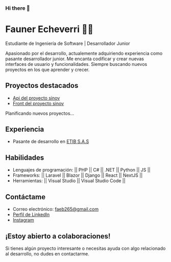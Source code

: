 ### Hi there 👋
# Fauner Echeverri 👨‍💻

Estudiante de Ingeniería de Software | Desarrollador Junior 

Apasionado por el desarrollo, actualemente adquiriendo experiencia como pasante desarrollador junior. Me encanta codificar y crear nuevas interfaces de usuario y funcionalidades. Siempre buscando nuevos proyectos en los que aprender y crecer.

## Proyectos destacados

* [Api del proyecto sinov](https://github.com/Faebb/api_sisinov)
* [Front del proyecto sinov](https://github.com/luiscarlosmedina/asocivica)

Planificando nuevos proyectos...

## Experiencia

* Pasante de desarrollo en [ETIB S.A.S](https://etib.com.co/)

## Habilidades

* Lenguajes de programación: || PHP || C# || .NET || Python || JS ||
* Frameworks: || Laravel || Blazor || Django || React || NextJS || 
* Herramientas: || Visual Studio || Visual Studio Code ||

## Contáctame

* Correo electrónico: faeb265@gmail.com
* [Perfil de LinkedIn](https://www.linkedin.com/in/faunerecheverri/)
* [Instagram](https://www.instagram.com/faeb_26)

## ¡Estoy abierto a colaboraciones!

Si tienes algún proyecto interesante o necesitas ayuda con algo relacionado al desarrollo, no dudes en contactarme.

<!--
**Faebb/Faebb** is a ✨ _special_ ✨ repository because its `README.md` (this file) appears on your GitHub profile.

Here are some ideas to get you started:

- 🔭 I’m currently working on ...
- 🌱 I’m currently learning ...
- 👯 I’m looking to collaborate on ...
- 🤔 I’m looking for help with ...
- 💬 Ask me about ...
- 📫 How to reach me: ...
- 😄 Pronouns: ...
- ⚡ Fun fact: ...
-->
